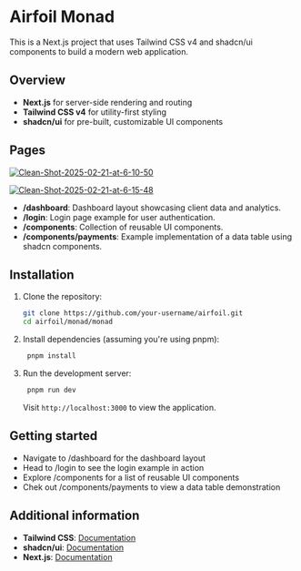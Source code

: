 # Airfoil Monad

This is a Next.js project that uses Tailwind CSS v4 and shadcn/ui components to build a modern web application.

## Overview

- **Next.js** for server-side rendering and routing
- **Tailwind CSS v4** for utility-first styling
- **shadcn/ui** for pre-built, customizable UI components

## Pages

<a href="https://ibb.co.com/p6NVTzpw"><img src="https://i.ibb.co.com/fVZ6Wp7F/Clean-Shot-2025-02-21-at-6-10-50.png" alt="Clean-Shot-2025-02-21-at-6-10-50" border="0"></a>

<a href="https://ibb.co.com/nsdvtWp2"><img src="https://i.ibb.co.com/3y6qQJKX/Clean-Shot-2025-02-21-at-6-15-48.png" alt="Clean-Shot-2025-02-21-at-6-15-48" border="0"></a>

- **/dashboard**: Dashboard layout showcasing client data and analytics.
- **/login**: Login page example for user authentication.
- **/components**: Collection of reusable UI components.
- **/components/payments**: Example implementation of a data table using shadcn components.

## Installation

1. Clone the repository:

   ```sh
   git clone https://github.com/your-username/airfoil.git
   cd airfoil/monad/monad
   ```

2. Install dependencies (assuming you're using pnpm):
   ```sh
    pnpm install
   ```
3. Run the development server:

   ```sh
    pnpm run dev
   ```

   Visit `http://localhost:3000` to view the application.

## Getting started

- Navigate to /dashboard for the dashboard layout
- Head to /login to see the login example in action
- Explore /components for a list of reusable UI components
- Chek out /components/payments to view a data table demonstration

## Additional information

- **Tailwind CSS**: [Documentation](https://tailwindcss.com/docs)
- **shadcn/ui**: [Documentation](https://ui.shadcn.com/)
- **Next.js**: [Documentation](https://nextjs.org/docs)
